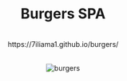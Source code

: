 <div align="center">
<h1>Burgers SPA</h1>
  <br>
 https://7iliama1.github.io/burgers/
</div>
<br>
<div align="center">
  
![burgers](https://github.com/7iliama1/burgers/assets/106347442/080402c7-cd0c-451b-93ae-663ecef9e71c)
</div>
